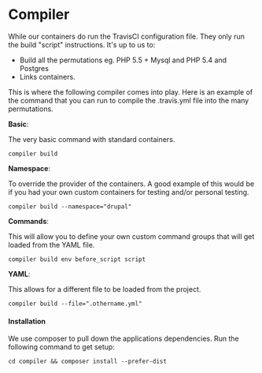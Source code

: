 Compiler
========

While our containers do run the TravisCI configuration file. They only run the
build "script" instructions. It's up to us to:

* Build all the permutations eg. PHP 5.5 + Mysql and PHP 5.4 and Postgres
* Links containers.

This is where the following compiler comes into play. Here is an example of the
command that you can run to compile the .travis.yml file into the many
permutations.

**Basic**:

The very basic command with standard containers.

```
compiler build
```

**Namespace**:

To override the provider of the containers. A good example of this would be if
you had your own custom containers for testing and/or personal testing.

```
compiler build --namespace="drupal"
```

**Commands**:

This will allow you to define your own custom command groups that will get
loaded from the YAML file.

```
compiler build env before_script script
```

**YAML**:

This allows for a different file to be loaded from the project.

```
compiler build --file=".othername.yml"
```

#### Installation

We use composer to pull down the applications dependencies. Run the following
command to get setup:

```
cd compiler && composer install --prefer-dist
```
